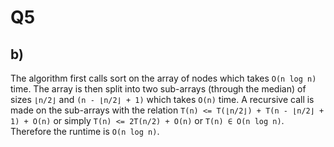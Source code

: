 # Q5

## b)

The algorithm first calls sort on the array of nodes which takes `O(n log n)` time. The array is then split into two sub-arrays (through the median) of sizes `⌊n/2⌋` and `(n - ⌊n/2⌋ + 1)` which takes `O(n)` time. A recursive call is made on the sub-arrays with the relation `T(n) <= T(⌊n/2⌋) + T(n - ⌊n/2⌋ + 1) + O(n)` or simply `T(n) <= 2T(n/2) + O(n)` or `T(n) ∈ O(n log n)`. Therefore the runtime is `O(n log n)`.